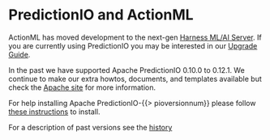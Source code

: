 # PredictionIO and ActionML

ActionML has moved development to the next-gen [Harness ML/AI Server](/docs/harness_intro). If you are currently using PredictionIO you may be interested in our [Upgrade Guide](/docs/upgrading_from_pio_to_harness).

In the past we have supported Apache PredictionIO 0.10.0 to 0.12.1. We continue to make our extra howtos, documents, and templates available but check the [Apache site](http://predictionio.incubator.apache.org/) for more information.

For help installing Apache PredictionIO-{{> pioversionnum}} please follow [these instructions](/docs/install) to install.

For a description of past versions see the [history](/docs/pio_versions)
